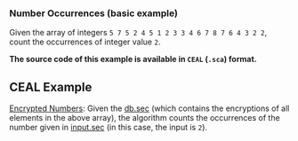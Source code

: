 ### Number Occurrences (basic example)

Given the array of integers ```5 7 5 2 4 5 1 2 3 3 4 6 7 8 7 6 4 3 2 2```, count the occurrences of integer value ```2```.

**The source code of this example is available in `CEAL` (`.sca`) format.**

CEAL Example
------------
[Encrypted Numbers](https://github.com/momalab/privacy_benchmarks/tree/master/OtherAlgorithms/numOccurrences/numOccurrences_s.sca): Given the [db.sec](https://github.com/momalab/privacy_benchmarks/tree/master/OtherAlgorithms/numOccurrences/db.sec) (which contains the encryptions of all elements in the above array), the algorithm counts the occurrences of the number given in [input.sec](https://github.com/momalab/privacy_benchmarks/tree/master/OtherAlgorithms/numOccurrences/input.sec) (in this case, the input is `2`).

